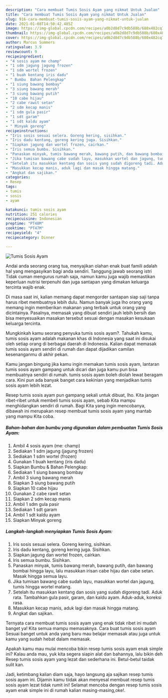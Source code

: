 ```yaml
---
description: "Cara membuat Tumis Sosis Ayam yang nikmat Untuk Jualan"
title: "Cara membuat Tumis Sosis Ayam yang nikmat Untuk Jualan"
slug: 916-cara-membuat-tumis-sosis-ayam-yang-nikmat-untuk-jualan
date: 2021-01-08T14:50:42.485Z
image: https://img-global.cpcdn.com/recipes/a0b2d8d7c9db588b/680x482cq70/tumis-sosis-ayam-foto-resep-utama.jpg
thumbnail: https://img-global.cpcdn.com/recipes/a0b2d8d7c9db588b/680x482cq70/tumis-sosis-ayam-foto-resep-utama.jpg
cover: https://img-global.cpcdn.com/recipes/a0b2d8d7c9db588b/680x482cq70/tumis-sosis-ayam-foto-resep-utama.jpg
author: Marcus Summers
ratingvalue: 3.9
reviewcount: 9
recipeingredient:
- "4 sosis ayam me champ"
- "1 sdm jagung jagung frozen"
- "1 sdm wortel frozen"
- "1 buah kentang iris dadu"
- " Bumbu  Bahan Pelengkap"
- "1 siung bawang bombay"
- "3 siung bawang merah"
- "3 siung bawang putih"
- "10 cabe hijau"
- "2 cabe rawit setan"
- "2 sdm kecap manis"
- "1 sdm gula pasir"
- "1 sdt garam"
- "1 sdt kaldu ayam"
- " Minyak goreng"
recipeinstructions:
- "Iris sosis sesuai selera. Goreng kering, sisihkan."
- "Iris dadu kentang, goreng kering juga. Sisihkan."
- "Siapkan jagung dan wortel frozen, cairkan."
- "Iris semua bumbu. Sisihkan."
- "Panaskan minyak, tumis bawang merah, bawang putih, dan bawang bombai hingga layu, lalu masukkan irisan cabe hijau dan cabe setan. Masak hingga semua layu."
- "Jika tumisan bawang cabe sudah layu, masukkan wortel dan jagung, tumis hingga wortel matang."
- "Setelah itu masukkan kentang dan sosis yang sudah digoreng tadi. Aduk rata. Tambahkan gula pasir, garam, dan kaldu ayam. Aduk-aduk, koreksi rasa."
- "Masukkan kecap manis, aduk lagi dan masak hingga matang."
- "Angkat dan sajikan."
categories:
- Resep
tags:
- tumis
- sosis
- ayam

katakunci: tumis sosis ayam 
nutrition: 251 calories
recipecuisine: Indonesian
preptime: "PT40M"
cooktime: "PT47M"
recipeyield: "4"
recipecategory: Dinner

---
```



![Tumis Sosis Ayam](https://img-global.cpcdn.com/recipes/a0b2d8d7c9db588b/680x482cq70/tumis-sosis-ayam-foto-resep-utama.jpg)

Andai anda seorang orang tua, menyajikan olahan enak buat famili adalah hal yang mengasyikan bagi anda sendiri. Tanggung jawab seorang istri Tidak cuman mengurus rumah saja, namun kamu juga wajib memastikan keperluan nutrisi terpenuhi dan juga santapan yang dimakan keluarga tercinta wajib enak.

Di masa  saat ini, kalian memang dapat mengorder santapan siap saji tanpa harus ribet membuatnya lebih dulu. Namun banyak juga lho orang yang memang ingin memberikan makanan yang terbaik untuk orang yang dicintainya. Pasalnya, memasak yang dibuat sendiri jauh lebih bersih dan bisa menyesuaikan masakan tersebut sesuai dengan masakan kesukaan keluarga tercinta. 



Mungkinkah kamu seorang penyuka tumis sosis ayam?. Tahukah kamu, tumis sosis ayam adalah makanan khas di Indonesia yang saat ini disukai oleh setiap orang di berbagai daerah di Indonesia. Kalian dapat memasak tumis sosis ayam sendiri di rumah dan dapat dijadikan camilan kesenanganmu di akhir pekan.

Kamu jangan bingung jika kamu ingin memakan tumis sosis ayam, lantaran tumis sosis ayam gampang untuk dicari dan juga kamu pun bisa membuatnya sendiri di rumah. tumis sosis ayam boleh diolah lewat beragam cara. Kini pun ada banyak banget cara kekinian yang menjadikan tumis sosis ayam lebih lezat.

Resep tumis sosis ayam pun gampang sekali untuk dibuat, lho. Kita jangan ribet-ribet untuk membeli tumis sosis ayam, sebab Kita mampu menghidangkan sendiri di rumah. Bagi Kita yang ingin mencobanya, dibawah ini merupakan resep membuat tumis sosis ayam yang mantab yang mampu Kita coba.

<!--inarticleads1-->

##### Bahan-bahan dan bumbu yang digunakan dalam pembuatan Tumis Sosis Ayam:

1. Ambil 4 sosis ayam (me: champ)
1. Sediakan 1 sdm jagung (jagung frozen)
1. Sediakan 1 sdm wortel (frozen)
1. Gunakan 1 buah kentang (iris dadu)
1. Siapkan  Bumbu &amp; Bahan Pelengkap:
1. Sediakan 1 siung bawang bombay
1. Ambil 3 siung bawang merah
1. Siapkan 3 siung bawang putih
1. Siapkan 10 cabe hijau
1. Gunakan 2 cabe rawit setan
1. Siapkan 2 sdm kecap manis
1. Ambil 1 sdm gula pasir
1. Sediakan 1 sdt garam
1. Ambil 1 sdt kaldu ayam
1. Siapkan  Minyak goreng




<!--inarticleads2-->

##### Langkah-langkah menyiapkan Tumis Sosis Ayam:

1. Iris sosis sesuai selera. Goreng kering, sisihkan.
1. Iris dadu kentang, goreng kering juga. Sisihkan.
1. Siapkan jagung dan wortel frozen, cairkan.
1. Iris semua bumbu. Sisihkan.
1. Panaskan minyak, tumis bawang merah, bawang putih, dan bawang bombai hingga layu, lalu masukkan irisan cabe hijau dan cabe setan. Masak hingga semua layu.
1. Jika tumisan bawang cabe sudah layu, masukkan wortel dan jagung, tumis hingga wortel matang.
1. Setelah itu masukkan kentang dan sosis yang sudah digoreng tadi. Aduk rata. Tambahkan gula pasir, garam, dan kaldu ayam. Aduk-aduk, koreksi rasa.
1. Masukkan kecap manis, aduk lagi dan masak hingga matang.
1. Angkat dan sajikan.




Ternyata cara membuat tumis sosis ayam yang enak tidak ribet ini mudah banget ya! Kita semua mampu memasaknya. Cara buat tumis sosis ayam Sesuai banget untuk anda yang baru mau belajar memasak atau juga untuk kamu yang sudah hebat dalam memasak.

Apakah kamu mau mulai mencoba bikin resep tumis sosis ayam enak simple ini? Kalau anda mau, yuk kita segera siapin alat dan bahannya, lalu bikin deh Resep tumis sosis ayam yang lezat dan sederhana ini. Betul-betul taidak sulit kan. 

Jadi, ketimbang kalian diam saja, hayo langsung aja sajikan resep tumis sosis ayam ini. Dijamin kamu tiidak akan menyesal membuat resep tumis sosis ayam lezat tidak rumit ini! Selamat mencoba dengan resep tumis sosis ayam enak simple ini di rumah kalian masing-masing,oke!.

